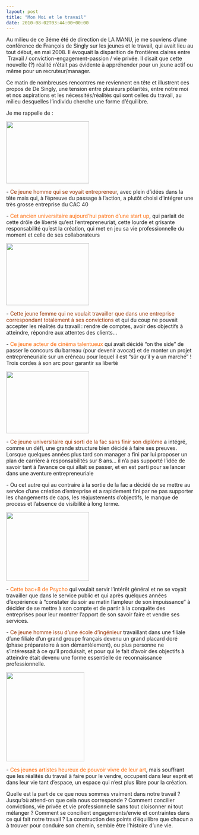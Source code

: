```yaml
---
layout: post
title: "Mon Moi et le travail"
date: 2010-08-02T03:44:00+00:00
---
```

<div class="main">
		<p>Au milieu de ce 3éme été de direction de LA MANU, je me souviens d’une conférence de François de Singly sur les jeunes et le travail, qui avait lieu au tout début, en mai 2008. Il évoquait la disparition de frontières claires entre  Travail / conviction-engagement-passion / vie privée. Il disait que cette nouvelle (?) réalité n’était pas évidente à appréhender pour un jeune actif ou même pour un recruteur/manager.</p>
	<p>Ce matin de nombreuses rencontres me reviennent en tête et illustrent ces propos de De Singly, une tension entre plusieurs pôlarités, entre notre moi et nos aspirations et les nécessités/réalités qui sont celles du travail, au milieu desquelles l’individu cherche une forme d’équilibre.</p>
	<p>Je me rappelle de :</p>
	<p><a href="/juliecoudry/uploads/2010/08/start-up.jpg"><img class="size-medium wp-image-887 alignleft" title="start-up" src="/juliecoudry/uploads/2010/08/start-up.jpg" alt="" width="223" height="167"></a></p>
	<p>- <span style="color: #993300;">Ce jeune homme qui se voyait entrepreneur</span>, avec plein d’idées dans la tête mais qui, à l’épreuve du passage à l’action, a plutôt choisi d’intégrer une très grosse entreprise du CAC 40</p>
	<p>- <span style="color: #ff6600;">Cet ancien universitaire aujourd’hui patron d’une start up</span>, qui parlait de cette drôle de liberté qu’est l’entrepreneuriat, cette lourde et grisante responsabilité qu’est la création, qui met en jeu sa vie professionnelle du moment et celle de ses collaborateurs</p>
	<p><a href="/juliecoudry/uploads/2010/08/jouer-a-la-marchande.jpg"><img class="size-medium wp-image-888 alignright" title="jouer-a-la-marchande" src="/juliecoudry/uploads/2010/08/jouer-a-la-marchande-300x231.jpg" alt="" width="223" height="167"></a></p>
	<p>- <span style="color: #993300;">Cette jeune femme qui ne voulait travailler que dans une entreprise correspondant totalement à ses convictions</span> et qui du coup ne pouvait accepter les réalités du travail : rendre de comptes, avoir des objectifs à atteindre, répondre aux attentes des clients…</p>
	<p>- <span style="color: #ff6600;">Ce jeune acteur de cinéma talentueux</span> qui avait décidé “on the side” de  passer le concours du barreau (pour devenir avocat) et de monter un projet entrepreneuriale  sur un créneau pour lequel il est “sûr qu’il y a un marché” ! Trois  cordes à son arc pour garantir sa liberté</p>
	<p><a href="/juliecoudry/uploads/2010/08/au-bureau-1.jpg"><img class="size-medium wp-image-889 alignleft" title="au-bureau-1" src="/juliecoudry/uploads/2010/08/au-bureau-1-300x228.jpg" alt="" width="223" height="167"></a></p>
	<p>-<span style="color: #993300;"> Ce jeune universitaire qui sorti de la fac sans finir son diplôme</span> a intégré, comme un défi, une grande structure bien décidé à faire ses preuves. Lorsque quelques années plus tard son manager a fini par lui proposer un plan de carrière à responsabilités sur 8 ans… il n’a pas supporté l’idée de savoir tant à l’avance ce qui allait se passer, et en est parti pour se lancer dans une aventure entrepreneuriale</p>
	<p>- Ou cet autre qui au contraire à la sortie de la fac a décidé de se mettre au service d’une création d’entreprise et a rapidement fini par ne pas supporter les changements de caps, les réajustements d’objectifs, le manque de process et l’absence de visibilité à long terme.</p>
	<p><a href="/juliecoudry/uploads/2010/08/souffleur-de-verre.jpg"><img class="size-medium wp-image-890 alignright" title="souffleur-de-verre" src="/juliecoudry/uploads/2010/08/souffleur-de-verre-300x219.jpg" alt="" width="223" height="185"></a></p>
	<p>- <span style="color: #ff6600;">Cette bac+8 de Psycho</span> qui voulait servir l’intérêt général et ne se voyait travailler que dans le service public et qui après quelques années d’expérience à “constater du soir au matin l’ampleur de son impuissance” à décider de se mettre à son compte et de partir à la conquête des entreprises pour leur montrer l’apport de son savoir faire et vendre ses services.</p>
	<p>- <span style="color: #993300;">Ce jeune homme issu d’une école d’ingénieur</span> travaillant dans une filiale d’une filiale d’un grand groupe français devenu un grand placard doré (phase préparatoire à son démantèlement), ou plus personne ne s’intéressait à ce qu’il produisait, et pour qui le fait d’avoir des objectifs à atteindre était devenu une forme essentielle de reconnaissance professionnelle.</p>
	<p><a href="/juliecoudry/uploads/2010/08/accordeon.jpg"><img class="size-medium wp-image-891 alignleft" title="accordeon" src="/juliecoudry/uploads/2010/08/accordeon.jpg" alt="" width="210" height="240"></a></p>
	<p>- <span style="color: #ff6600;">Ces jeunes artistes heureux de pouvoir vivre de leur art</span>, mais souffrant que les réalités du travail à faire pour le vendre, occupent dans leur esprit et dans leur vie tant d’espace, un espace qui n’est plus libre pour la création.</p>
	<p>Quelle est la part de ce que nous sommes vraiment dans notre travail ? Jusqu’où attend-on que cela nous corresponde ? Comment concilier convictions, vie privée et vie professionnelle sans tout cloisonner ni tout mélanger ? Comment se concilient engagements/envie et contraintes dans ce qui fait notre travail ? La construction des points d’équilibre que chacun a à trouver pour conduire son chemin, semble être l’histoire d’une vie.
</p>
</div>